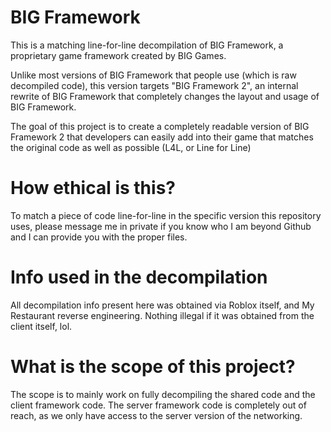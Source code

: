 # BIG Framework
This is a matching line-for-line decompilation of BIG Framework, a proprietary game framework created by BIG Games.

Unlike most versions of BIG Framework that people use (which is raw decompiled code), this version targets "BIG Framework 2", an internal rewrite of BIG Framework that completely changes the layout and usage of BIG Framework.

The goal of this project is to create a completely readable version of BIG Framework 2 that developers can easily add into their game that matches the original code as well as possible (L4L, or Line for Line)

# How ethical is this?
To match a piece of code line-for-line in the specific version this repository uses, please message me in private if you know who I am beyond Github and I can provide you with the proper files.

# Info used in the decompilation
All decompilation info present here was obtained via Roblox itself, and My Restaurant reverse engineering. Nothing illegal if it was obtained from the client itself, lol.

# What is the scope of this project?
The scope is to mainly work on fully decompiling the shared code and the client framework code. The server framework code is completely out of reach, as we only have access to the server version of the networking.
